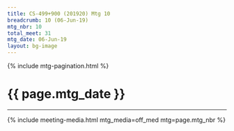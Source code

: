 ```yaml
---
title: CS-499+900 (201920) Mtg 10
breadcrumb: 10 (06-Jun-19)
mtg_nbr: 10
total_meet: 31
mtg_date: 06-Jun-19
layout: bg-image
---
```

{% include mtg-pagination.html %}
<h1 class="text-center">{{ page.mtg_date }}</h1>
<hr />
{% include meeting-media.html mtg_media=off_med mtg=page.mtg_nbr %}
